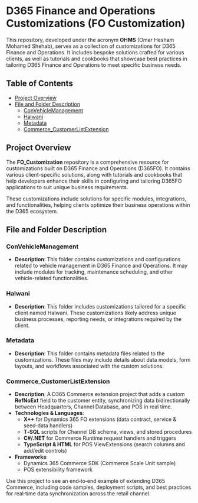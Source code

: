 # D365 Finance and Operations Customizations (FO Customization)

This repository, developed under the acronym **OHMS** (Omar Hesham Mohamed Shehab), serves as a collection of customizations for D365 Finance and Operations. It includes bespoke solutions crafted for various clients, as well as tutorials and cookbooks that showcase best practices in tailoring D365 Finance and Operations to meet specific business needs.

## Table of Contents
- [Project Overview](#project-overview)
- [File and Folder Description](#file-and-folder-description)
  - [ConVehicleManagement](#convehiclemanagement)
  - [Halwani](#halwani)
  - [Metadata](#metadata)
  - [Commerce_CustomerListExtension](#commerce_customerlistextension)

## Project Overview

The **FO_Customization** repository is a comprehensive resource for customizations built on D365 Finance and Operations (D365FO). It contains various client-specific solutions, along with tutorials and cookbooks that help developers enhance their skills in configuring and tailoring D365FO applications to suit unique business requirements.

These customizations include solutions for specific modules, integrations, and functionalities, helping clients optimize their business operations within the D365 ecosystem.

## File and Folder Description

### ConVehicleManagement
- **Description**: This folder contains customizations and configurations related to vehicle management in D365 Finance and Operations. It may include modules for tracking, maintenance scheduling, and other vehicle-related functionalities.

### Halwani
- **Description**: This folder includes customizations tailored for a specific client named Halwani. These customizations likely address unique business processes, reporting needs, or integrations required by the client.

### Metadata
- **Description**: This folder contains metadata files related to the customizations. These files may include details about data models, form layouts, and workflows associated with the custom solutions.

### Commerce_CustomerListExtension
- **Description**: A D365 Commerce extension project that adds a custom **RefNoExt** field to the customer entity, synchronizing data bidirectionally between Headquarters, Channel Database, and POS in real time.
- **Technologies & Languages**:  
  - **X++** for Dynamics 365 FO extensions (data contract, service & seed‑data handlers)  
  - **T‑SQL** scripts for Channel DB schema, views, and stored procedures  
  - **C#/.NET** for Commerce Runtime request handlers and triggers  
  - **TypeScript & HTML** for POS ViewExtensions (search columns and add/edit controls)  
- **Frameworks**:  
  - Dynamics 365 Commerce SDK (Commerce Scale Unit sample)  
  - POS extensibility framework  

Use this project to see an end‑to‑end example of extending D365 Commerce, including code samples, deployment scripts, and best practices for real‑time data synchronization across the retail channel.  
